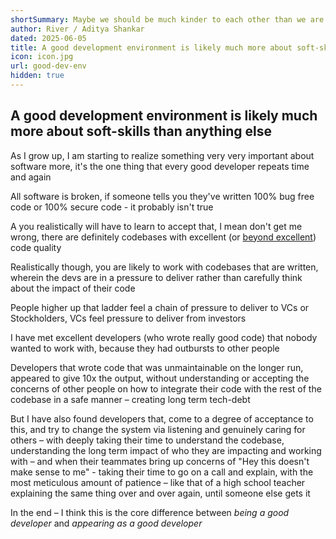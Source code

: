 ```yaml
---
shortSummary: Maybe we should be much kinder to each other than we are
author: River / Aditya Shankar
dated: 2025-06-05
title: A good development environment is likely much more about soft-skills than anything else
icon: icon.jpg
url: good-dev-env
hidden: true
---
```


## A good development environment is likely much more about soft-skills than anything else

As I grow up, I am starting to realize something very very important about software more, it's the one thing that every good developer repeats time and again

All software is broken, if someone tells you they've written 100% bug free code or 100% secure code - it probably isn't true

A you realistically will have to learn to accept that, I mean don't get me wrong, there are definitely codebases with excellent (or [beyond excellent](https://github.com/kubernetes/kubernetes/blob/ec2e767e59395376fa191d7c56a74f53936b7653/pkg/controller/volume/persistentvolume/pv_controller.go#L55)) code quality

Realistically though, you are likely to work with codebases that are written, wherein the devs are in a pressure to deliver rather than carefully think about the impact of their code

People higher up that ladder feel a chain of pressure to deliver to VCs or Stockholders, VCs feel pressure to deliver from investors

I have met excellent developers (who wrote really good code) that nobody wanted to work with, because they had outbursts to other people

Developers that wrote code that was unmaintainable on the longer run, appeared to give 10x the output, without understanding or accepting the concerns of other people on how to integrate their code with the rest of the codebase in a safe manner – creating long term tech-debt

But I have also found developers that, come to a degree of acceptance to this, and try to change the system via listening and genuinely caring for others – with deeply taking their time to understand the codebase, understanding the long term impact of who they are impacting and working with – and when their teammates bring up concerns of "Hey this doesn't make sense to me" - taking their time to go on a call and explain, with the most meticulous amount of patience – like that of a high school teacher explaining the same thing over and over again, until someone else gets it

In the end – I think this is the core difference between *being a good developer* and *appearing as a good developer*


